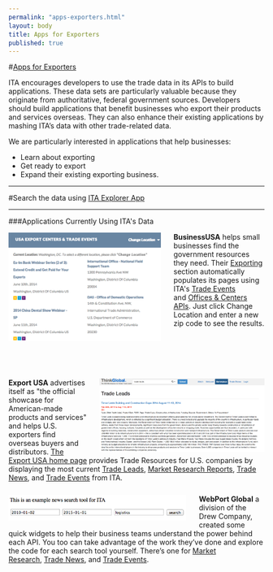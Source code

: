 ```yaml
--- 
permalink: "apps-exporters.html" 
layout: body 
title: Apps for Exporters 
published: true 
---
```


#<a href="apps-exporters.html">Apps for Exporters</a>

ITA encourages developers to use the trade data in its APIs to build applications. These data sets are particularly valuable because they originate from authoritative, federal government sources. Developers should build applications that benefit businesses who export their products and services overseas. They can also enhance their existing applications by mashing ITA’s data with other trade-related data.

We are particularly interested in applications that help businesses:

* Learn about exporting
* Get ready to export
* Expand their existing exporting business.

------

#Search the data using [ITA Explorer App](explorer.html)

------

###Applications Currently Using ITA's Data 

<div style="margin-bottom:100px;"><a href="http://business.usa.gov/export"><img src="images/businessusa.png" width="300" style="float:left;margin:0 25px 0 0;"/></a> <strong>BusinessUSA</strong> helps small businesses find the government resources they need. Their <a href="http://business.usa.gov/export">Exporting</a> section automatically populates its pages using ITA's <a href="http://business.usa.gov/events-search/">Trade Events</a> and <a href="http://business.usa.gov/export">Offices & Centers APIs</a>. Just click Change Location and enter a new zip code to see the results.</div>

<div style="margin-bottom:25px;"><a href="http://www.thinkglobal.com/exusa"><img src="images/thinkglobal.png" width="325" style="float:right;margin:0 0 0 25px;"/></a> <strong>Export USA</strong> advertises itself as "the official showcase for American-made products and services" and helps U.S. exporters find overseas buyers and distributors. <a href="http://www.thinkglobal.com/exusa">The Export USA home page</a> provides Trade Resources for U.S. companies by displaying the most current <a href="http://www.thinkglobal.com/trade_resources/trade_leads">Trade Leads</a>, <a href="http://www.thinkglobal.com/trade_resources/market">Market Research Reports</a>, <a href="http://www.thinkglobal.com/trade_resources/trade_articles">Trade News</a>, and <a href="http://www.thinkglobal.com/trade_resources/trade_events">Trade Events</a> from ITA.</div>

<div><a href="http://sources.drewcompany.com/ita/"><img src="images/drewcompany.png" width="350" style="float:left;margin:0 25px 0 0;"/></a> <strong>WebPort Global</strong> a division of the Drew Company, created some quick widgets to help their business teams understand the power behind each API.  You too can take advantage of the work they’ve done and explore the code for each search tool yourself.  There’s one for <a href="http://sources.drewcompany.com/ita/example.html">Market Research</a>, <a href="http://sources.drewcompany.com/ita/news.html">Trade News</a>, and <a href="http://sources.drewcompany.com/ita/events.html">Trade Events</a>.</div>




